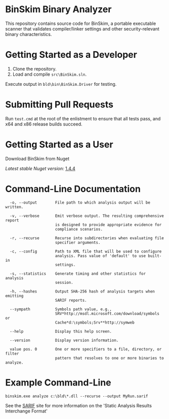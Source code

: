 BinSkim Binary Analyzer
=======================

This repository contains source code for BinSkim, a portable executable scanner that validates compiler/linker settings and other security-relevant binary characteristics.
 
Getting Started as a Developer
==============================

1. Clone the repository.
2. Load and compile `src\BinSkim.sln`.

Execute output in `bld\bin\BinSkim.Driver` for testing.

Submitting Pull Requests
========================
Run `test.cmd` at the root of the enlistment to ensure that all tests pass, and x64 and x86 release builds succeed.

Getting Started as a User
=========================

Download BinSkim from Nuget

*Latest stable Nuget version:* [1.4.4](https://www.nuget.org/packages/Microsoft.CodeAnalysis.BinSkim/)

Command-Line Documentation
==========================
```
  -o, --output        File path to which analysis output will be written.

  -v, --verbose       Emit verbose output. The resulting comprehensive report
                      is designed to provide appropriate evidence for
                      compliance scenarios.

  -r, --recurse       Recurse into subdirectories when evaluating file
                      specifier arguments.

  -c, --config        Path to XML file that will be used to configure
                      analysis. Pass value of 'default' to use built-in
                      settings.

  -s, --statistics    Generate timing and other statistics for analysis
                      session.

  -h, --hashes        Output SHA-256 hash of analysis targets when emitting
                      SARIF reports.

  --sympath           Symbols path value, e.g.,
                      SRV*http://msdl.microsoft.com/download/symbols or
                      Cache*d:\symbols;Srv**http://symweb

  --help              Display this help screen.

  --version           Display version information.

  value pos. 0        One or more specifiers to a file, directory, or filter
                      pattern that resolves to one or more binaries to analyze.
```

Example Command-Line
====================
`binskim.exe analyze c:\bld\*.dll --recurse --output MyRun.sarif`

See the [SARIF](https://github.com/sarif-standard/sarif-spec/) site for more information on the 'Static Analysis Results Interchange Format'
